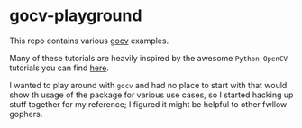 # gocv-playground

This repo contains various [gocv](https://gocv.io/) examples.

Many of these tutorials are heavily inspired by the awesome `Python OpenCV` tutorials you can find [here](http://opencv-python-tutroals.readthedocs.io/en/latest/py_tutorials/py_tutorials.html).

I wanted to play around with `gocv` and had no place to start with that would show th usage of the package for various use cases, so I started hacking up stuff together for my reference; I figured it might be helpful to other fwllow gophers.
